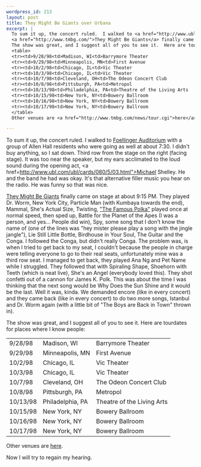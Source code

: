 ```yaml
--- 
wordpress_id: 213
layout: post
title: They Might Be Giants over Urbana
excerpt: |
  To sum it up, the concert ruled.  I walked to <a href="http://www.ubl.com/cgi/search.tour.cgi?TYPE=venue&SEARCH=Foellinger+Auditorium">Foellinger Auditorium</a> with a group of Allen Hall residents who were going as well at about 7:30.  I didn't buy anything, so I sat down.  Third row from the stage on the right (facing stage).  It was too near the speaker, but my ears acclimated to the loud sound during the opening act, <a href=http://www.ubl.com/ubl/cards/080/5/03.html">Michael Shelley</a>.  He and the band he had was okay.  It's that alternative filler music you hear on the radio.  He was funny so that was nice.<p>
  <a href="http://www.tmbg.com/">They Might Be Giants</a> finally came on stage at about 9:15 PM.  They played Dr. Worm, New York City, Particle Man (with Kumbaya towards the end), Mammal, She's Actual Size, Twisting, <a href="/embed/thefamouspolka.mid">"The Famous Polka"</a> played once at normal speed, then sped up, Battle for the Planet of the Apes (I was a person, and yes... People did win), Spy, some song that I don't know the name of (one of the lines was "hey mister please play a song with the jingle jangle"), Lie Still Little Bottle, Birdhouse in Your Soul, The Guitar and the Conga.  I followed the Conga, but didn't really Conga.  The problem was, is when I tried to get back to my seat, I couldn't because the people in charge were telling everyone to go to their real seats, unfortunately mine was a third row seat.  I managed to get back, they played Ana Ng and Pet Name while I struggled.  They followed that with Spiraling Shape, Shoehorn with Teeth (which is neat live), She's an Angel (everybody loved this, but does everybody know my Angelic friend?).  They shot confetti out of a cannon for James K. Polk.  This was about the time I was thinking that the next song would be Why Does the Sun Shine and it would be the last.  Well it was, kinda.  We demanded encore (like in every concert) and they came back (like in every concert) to do two more songs, Istanbul and Dr. Worm again (with a little bit of "The Boys are Back in Town" thrown in).<p>
  The show was great, and I suggest all of you to see it.  Here are tourdates for places where I know people:<p>
  <table>
  <tr><td>9/28/98<td>Madison, WI<td>Barrymore Theater
  <tr><td>9/29/98<td>Minneapolis, MN<td>First Avenue  
  <tr><td>10/2/98<td>Chicago, IL<td>Vic Theater  
  <tr><td>10/3/98<td>Chicago, IL<td>Vic Theater  
  <tr><td>10/7/98<td>Cleveland, OH<td>The Odeon Concert Club  
  <tr><td>10/8/98<td>Pittsburgh, PA<td>Metropol  
  <tr><td>10/13/98<td>Philadelphia, PA<td>Theatre of the Living Arts  
  <tr><td>10/15/98<td>New York, NY<td>Bowery Ballroom  
  <tr><td>10/16/98<td>New York, NY<td>Bowery Ballroom  
  <tr><td>10/17/98<td>New York, NY<td>Bowery Ballroom  
  </table>
  Other venues are <a href="http://www.tmbg.com/news/tour.cgi">here</a>.<p>Now I will try to regain my hearing.

---
```

To sum it up, the concert ruled.  I walked to <a href="http://www.ubl.com/cgi/search.tour.cgi?TYPE=venue&SEARCH=Foellinger+Auditorium">Foellinger Auditorium</a> with a group of Allen Hall residents who were going as well at about 7:30.  I didn't buy anything, so I sat down.  Third row from the stage on the right (facing stage).  It was too near the speaker, but my ears acclimated to the loud sound during the opening act, <a href=http://www.ubl.com/ubl/cards/080/5/03.html">Michael Shelley</a>.  He and the band he had was okay.  It's that alternative filler music you hear on the radio.  He was funny so that was nice.<p>
<a href="http://www.tmbg.com/">They Might Be Giants</a> finally came on stage at about 9:15 PM.  They played Dr. Worm, New York City, Particle Man (with Kumbaya towards the end), Mammal, She's Actual Size, Twisting, <a href="/embed/thefamouspolka.mid">"The Famous Polka"</a> played once at normal speed, then sped up, Battle for the Planet of the Apes (I was a person, and yes... People did win), Spy, some song that I don't know the name of (one of the lines was "hey mister please play a song with the jingle jangle"), Lie Still Little Bottle, Birdhouse in Your Soul, The Guitar and the Conga.  I followed the Conga, but didn't really Conga.  The problem was, is when I tried to get back to my seat, I couldn't because the people in charge were telling everyone to go to their real seats, unfortunately mine was a third row seat.  I managed to get back, they played Ana Ng and Pet Name while I struggled.  They followed that with Spiraling Shape, Shoehorn with Teeth (which is neat live), She's an Angel (everybody loved this).  They shot confetti out of a cannon for James K. Polk.  This was about the time I was thinking that the next song would be Why Does the Sun Shine and it would be the last.  Well it was, kinda.  We demanded encore (like in every concert) and they came back (like in every concert) to do two more songs, Istanbul and Dr. Worm again (with a little bit of "The Boys are Back in Town" thrown in).<p>
The show was great, and I suggest all of you to see it.  Here are tourdates for places where I know people:<p>
<table>
<tr><td>9/28/98<td>Madison, WI<td>Barrymore Theater
<tr><td>9/29/98<td>Minneapolis, MN<td>First Avenue  
<tr><td>10/2/98<td>Chicago, IL<td>Vic Theater  
<tr><td>10/3/98<td>Chicago, IL<td>Vic Theater  
<tr><td>10/7/98<td>Cleveland, OH<td>The Odeon Concert Club  
<tr><td>10/8/98<td>Pittsburgh, PA<td>Metropol  
<tr><td>10/13/98<td>Philadelphia, PA<td>Theatre of the Living Arts  
<tr><td>10/15/98<td>New York, NY<td>Bowery Ballroom  
<tr><td>10/16/98<td>New York, NY<td>Bowery Ballroom  
<tr><td>10/17/98<td>New York, NY<td>Bowery Ballroom  
</table>
Other venues are <a href="http://www.tmbg.com/news/tour.cgi">here</a>.<p>Now I will try to regain my hearing.
